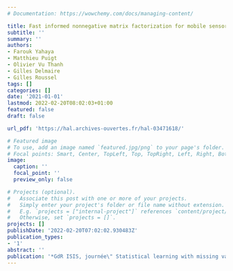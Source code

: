 ```yaml
---
# Documentation: https://wowchemy.com/docs/managing-content/

title: Fast informed nonnegative matrix factorization for mobile sensor calibration
subtitle: ''
summary: ''
authors:
- Farouk Yahaya
- Matthieu Puigt
- Olivier Vu Thanh
- Gilles Delmaire
- Gilles Roussel
tags: []
categories: []
date: '2021-01-01'
lastmod: 2022-02-20T08:02:03+01:00
featured: false
draft: false

url_pdf: 'https://hal.archives-ouvertes.fr/hal-03471618/'

# Featured image
# To use, add an image named `featured.jpg/png` to your page's folder.
# Focal points: Smart, Center, TopLeft, Top, TopRight, Left, Right, BottomLeft, Bottom, BottomRight.
image:
  caption: ''
  focal_point: ''
  preview_only: false

# Projects (optional).
#   Associate this post with one or more of your projects.
#   Simply enter your project's folder or file name without extension.
#   E.g. `projects = ["internal-project"]` references `content/project/deep-learning/index.md`.
#   Otherwise, set `projects = []`.
projects: []
publishDate: '2022-02-20T07:02:02.930483Z'
publication_types:
- '1'
abstract: ''
publication: '*GdR ISIS, journée\" Statistical learning with missing values\"*'
---
```

